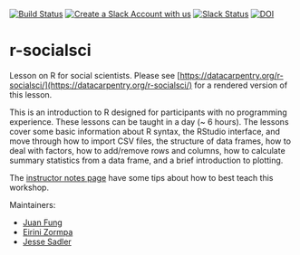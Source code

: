 [![Build Status](https://travis-ci.org/datacarpentry/r-socialsci.svg?branch=master)](https://travis-ci.com/github/datacarpentry/r-socialsci)
[![Create a Slack Account with us](https://img.shields.io/badge/Create_Slack_Account-The_Carpentries-071159.svg)](https://swc-slack-invite.herokuapp.com/) 
[![Slack Status](https://img.shields.io/badge/Slack_Channel-dc--socsci--r-E01563.svg)](https://swcarpentry.slack.com/messages/C9X9JDTSR) 
[![DOI](https://zenodo.org/badge/92420906.svg)](https://zenodo.org/badge/latestdoi/92420906)

# r-socialsci

Lesson on R for social scientists. Please see [https://datacarpentry.org/r-socialsci/](https://datacarpentry.org/r-socialsci/) for a rendered version of this lesson. 

This is an introduction to R designed for participants with no programming experience. These lessons can be taught in a day (~ 6 hours). The lessons cover some basic information about R syntax, the RStudio interface, and move through how to import CSV files, the structure of data frames, how to deal with factors, how to add/remove rows and columns, how to calculate summary statistics from a data frame, and a brief introduction to plotting.

The [instructor notes page](https://datacarpentry.org/r-socialsci/guide/index.html) have some tips about how to best teach this workshop.

Maintainers:
* [Juan Fung](https://github.com/juanfung)
* [Eirini Zormpa](https://github.com/eirini-zormpa)
* [Jesse Sadler](https://github.com/jessesadler)
